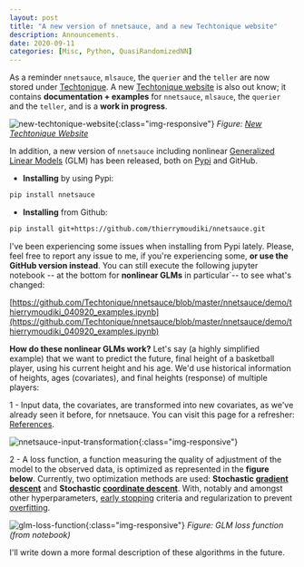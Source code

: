 ```yaml
---
layout: post
title: "A new version of nnetsauce, and a new Techtonique website"
description: Announcements.
date: 2020-09-11
categories: [Misc, Python, QuasiRandomizedNN]
---
```



As a reminder `nnetsauce`, `mlsauce`, the `querier` and the `teller` are now stored under [Techtonique](https://github.com/Techtonique). A new [Techtonique website](https://techtonique.github.io/) is also out know; it contains  **documentation + examples** for `nnetsauce`, `mlsauce`, the `querier` and the `teller`, and is a __work in progress__. 

![new-techtonique-website]({{base}}/images/2020-09-11/2020-09-11-image1.png){:class="img-responsive"}
_Figure: [New Techtonique Website](https://techtonique.github.io/)_


In addition, a new version of `nnetsauce`  including nonlinear [Generalized Linear Models](https://en.wikipedia.org/wiki/Generalized_linear_model) (GLM) has been released, both on [Pypi](https://pypi.org/project/nnetsauce/) and GitHub.  

- __Installing__ by using Pypi:

```bash
pip install nnetsauce
```


- __Installing__ from Github: 

```bash
pip install git+https://github.com/thierrymoudiki/nnetsauce.git
```


I've been experiencing some issues when installing from Pypi lately. Please, feel free to report any issue to me, if you're experiencing some, __or use the GitHub version instead__. You can still execute the following jupyter notebook -- at the bottom for __nonlinear GLMs__ in particular`-- to see what's changed:

[https://github.com/Techtonique/nnetsauce/blob/master/nnetsauce/demo/thierrymoudiki_040920_examples.ipynb](https://github.com/Techtonique/nnetsauce/blob/master/nnetsauce/demo/thierrymoudiki_040920_examples.ipynb)



__How do these nonlinear GLMs work?__ Let's say (a highly simplified example) that we want to predict the  future, final height of a basketball player, using his current height and his age. We'd use historical information of heights, ages (covariates), and final heights (response) of multiple players: 

1 - Input data, the covariates, are transformed into new covariates, as we've already seen it before, for nnetsauce. You can visit this page for a refresher: [References](https://techtonique.github.io/nnetsauce/REFERENCES/).

![nnetsauce-input-transformation]({{base}}/images/2020-09-11/2019-10-18-image1.png){:class="img-responsive"}

2 -  A loss function, a function measuring the quality of adjustment of the model to the observed data, is optimized as represented in the __figure below__. Currently, two optimization methods are used: __Stochastic [gradient descent](https://en.wikipedia.org/wiki/Gradient_descent)__ and __Stochastic [coordinate descent](https://en.wikipedia.org/wiki/Coordinate_descent)__. With, notably and amongst other hyperparameters, [early stopping](https://en.wikipedia.org/wiki/Early_stopping) criteria and regularization to prevent [overfitting](https://en.wikipedia.org/wiki/Overfitting).

![glm-loss-function]({{base}}/images/2020-09-04/2020-09-04-image1.png){:class="img-responsive"}
_Figure: GLM loss function (from notebook)_

I'll write down a more formal description of these algorithms in the future. 
